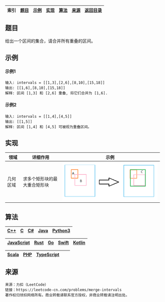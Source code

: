 |**索引**|[题目](#题目)|[示例](#示例)|[实现](#实现)|[算法](#算法)|[来源](#来源)|[返回目录][返回目录]|
|-|-|-|-|-|-|-|
## 题目
给出一个区间的集合，请合并所有重叠的区间。

## 示例
#### 示例1
```
输入: intervals = [[1,3],[2,6],[8,10],[15,18]]
输出: [[1,6],[8,10],[15,18]]
解释: 区间 [1,3] 和 [2,6] 重叠, 将它们合并为 [1,6].
```
#### 示例2
```
输入: intervals = [[1,4],[4,5]]
输出: [[1,5]]
解释: 区间 [1,4] 和 [4,5] 可被视为重叠区间。
```

## 实现
|领域|详细作用|示例|
|-|-|-|
|几何区域|求多个矩形块的最大重合矩形块|![区间合并实现1图片](区间合并实现1.png "多个矩形块的最大重合矩形块")|

## 算法
|[C++][C++]|[C]()|[C#]()|[Java]()|[Python3]()|
|-|-|-|-|-|

|[JavaScript]()|[Rust]()|[Go]()|[Swift]()|[Kotlin]()|
|-|-|-|-|-|

|[Scala]()|[PHP]()|[TypeScript]()|[]()|[]()|
|-|-|-|-|-|


## 来源
```
来源：力扣（LeetCode）
链接：https://leetcode-cn.com/problems/merge-intervals
著作权归领扣网络所有。商业转载请联系官方授权，非商业转载请注明出处。
```

[返回目录]:https://github.com/CloudSmokeMemory/WorldLogic/blob/main/realize/algorithm_realize/algorithm2realize/algorithm2realizeIndex.md#%E7%AE%97%E6%B3%95-%E5%AE%9E%E7%8E%B0%E7%9B%AE%E5%BD%95

[C++]:https://github.com/CloudSmokeMemory/WorldLogic/blob/main/realize/algorithm_realize/algorithm2realize/%E6%8E%92%E5%BA%8F/1_1%E5%90%88%E5%B9%B6%E5%8C%BA%E9%97%B4/%E5%90%88%E5%B9%B6%E5%8C%BA%E9%97%B4ByC%2B%2B.md
